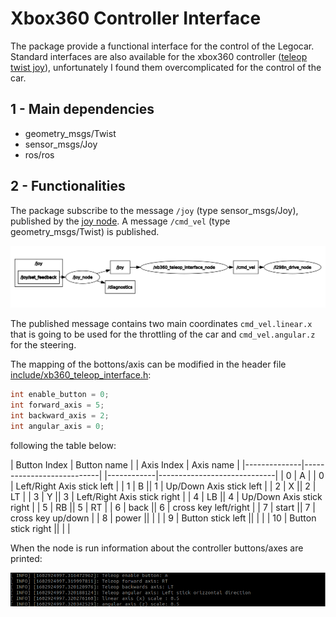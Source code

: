 # **Xbox360 Controller Interface**

The package provide a functional interface for the control of the Legocar. Standard interfaces are also available for the xbox360 controller ([teleop twist joy](http://wiki.ros.org/teleop_twist_joy)), unfortunately I found them overcomplicated for the control of the car.

## **1 - Main dependencies**

* geometry_msgs/Twist
* sensor_msgs/Joy
* ros/ros

## **2 - Functionalities**

The package subscribe to the message `/joy` (type sensor_msgs/Joy), published by the [joy node](http://wiki.ros.org/joy). A message `/cmd_vel` (type geometry_msgs/Twist) is published.

<img src="../pics/screen_rqtgraph.png" alt="screen">

The published message contains two main coordinates `cmd_vel.linear.x` that is going to be used for the throttling of the car and `cmd_vel.angular.z` for the steering.

The mapping of the bottons/axis can be modified in the header file [include/xb360_teleop_interface.h](include/xb360_teleop_interface.h): 

```` C++
int enable_button = 0;
int forward_axis = 5;
int backward_axis = 2;
int angular_axis = 0;
````

following the table below: 

| Button Index | Button name | | Axis Index | Axis name    |
|--------------|---------------------------|    |------------|-----------------------------|
|  0           | A                         |    |  0         | Left/Right Axis stick left  |
|  1           | B                         ||  1         | Up/Down Axis stick left     |
|  2           | X                         ||  2         | LT                          |
|  3           | Y                         ||  3         | Left/Right Axis stick right |
|  4           | LB                        ||  4         | Up/Down Axis stick right    |
|  5           | RB                        ||  5         | RT                          |
|  6           | back                      ||  6         | cross key left/right        |
|  7           | start                     ||  7         | cross key up/down           |
|  8           | power                     ||            |                             |
|  9           | Button stick left         ||            |                             |
|  10          | Button stick right        ||           |                             |

When the node is run information about the controller buttons/axes are printed:

<img src="../pics/xb360_out.png" alt="screen" width="800">